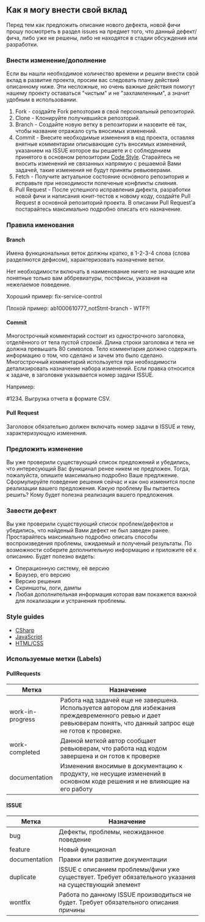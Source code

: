 ## Как я могу внести свой вклад
Перед тем как предложить описание нового дефекта, новой фичи прошу посмотреть в раздел issues на предмет того, что данный дефект/фича, либо уже не решены, либо не находятся в стадии обсуждения или разработки. 
### Внести изменение/дополнение
Если вы нашли необходимое количество времени и решили внести свой вклад в развитие проекта, просим вас следовать плану действий описанному ниже. Эти несложные, но очень важные действия помогут нашему проекту оставаться "чистым" и не "захламленным", а значит удобным в использовании. 
1. Fork - создайте Fork репозтория в свой персональный репозиторий.
1. Clone - Клонируйте получившийся репозторий.
1. Branch - Создайте новую ветку в репозитории и назовите её так, чтобы название отражало суть вносимых изменений.
1. Commit - Внесите необходимые изменения в код проекта, оставляя внятные комментарии описывающие суть вносимых изменений, указанием на ISSUE которое вы решаете и с соблюдением принятого в основном репозитории [Code Style](#Style-guides). Старайтесь не вносить изменений не связанных напрямую с решаемой Вами задачей, такие изменения не будут приняты ревьюверами.
1. Fetch - Получите актуальное состояние основного репозитория и исправьте при неоходимости полеченые конфликты слияния.
1. Pull Request - После успешного исправления дифекта, разработки новой фичи и написания юнит-тестов к новому коду, создайте Pull Request в основной репозиторий проекта. В описании Pull Request'а постарайтесь максимально подробно описать его назначение.
### Правила именования
#### Branch
Имена функциональных веток должны кратко, в 1-2-3-4 слова (слова разделяются дефисом), характеризовать назначение ветки.

Нет необходимости включать в наименование ничего не значащие или понятные только вам аббревиатуры, постфиксы, указания на нежелаемое поведение.

Хороший пример:
fix-service-control

Плохой пример:
ab1000610777_notStmt-branch - WTF?!
#### Commit
Многострочный комментарий состоит из однострочного заголовка, отделённого от тела пустой строкой.
Длина строки заголовка и тела не должна превышать 80 символов.
Тело комментария должно содержать информацию о том, что сделано и зачем это было сделано.
Многострочный комментарий используется при необходимости детализировать назначение набора изменений.
Если правка относится к задаче, в заголовке указывается номер задачи ISSUE.  

Например:

#1234. Выгрузка отчета в формате CSV.
#### Pull Request
Заголовок обязательно должен включать номер задачи в ISSUE и тему, характеризующую изменения.
### Предложить изменение
Вы уже проверили существующий список предложений и убедились, что интересующий Вас функцинал ренее никем не предложен. Тогда, пожалуйста, опишите максимально подробно Ваше предлжение. Сформулируйте поведение решения сейчас и как оно изменится после реализации вашего предложения. Какую проблему Вы пытаетесь решить? Кому будет полезна реализация вашего предложения.
### Завести дефект 
Вы уже проверили существующий список проблем/дефектов и убедились, что найденый Вами дефект не был заведен ранее. Простарайтесь максимально подробно описать способы воспроизведения проблемы, ожидаемый и полученый результаты. По возможности соберите дополнительную информацию и приложите её к описанию. Будет полезно видеть:
* Операционную систему, её версию
* Браузер, его версию
* Версию решения
* Скриншоты, логи, дампы
* Любая дополнительная информация которая вам покажется важной для локализации и устранения проблемы.
### Style guides
* [CSharp](https://google.github.io/styleguide/csharp-style.html)
* [JavaScript](https://google.github.io/styleguide/jsguide.html)
* [HTML/CSS](https://google.github.io/styleguide/htmlcssguide.html)
### Используемые метки (Labels)
#### PullRequests
|Метка           |Назначение|
|----------------|----------|
|work-in-progress| Работа над задачей еще не завершена. Используется автором для избежания преждевременного ревью и дает ревьюверам понять, что данный запрос еще не готов к проверке.|
|work-completed  | Данной меткой автор сообщает ревьюверам, что работа над кодом завершена и он готов к проверке|
|documentation| Изменения вносимые в документацию к продукту, не несущие изменений в основном коде решения и не влияющие на его работу|
#### ISSUE
|Метка           |Назначение|
|----------------|----------|
|bug|Дефекты, проблемы, неожиданное поведение|
|feature|Новый функционал|
|documentation|Правки или развитие документации|
|duplicate|ISSUE  с описанием проблемы/фичи уже существует. Требует обязательного указания на существующий элемент|
|wontfix|Работа по данному ISSUE производиться не будет. Требует обязательного описания причины|

